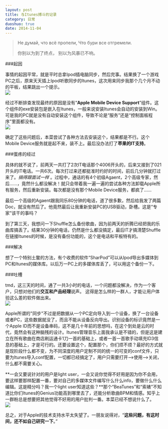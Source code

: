 ```yaml
---
layout: post
title: 与Itunes搏斗的记录
category: 日常
duoshuo: true
date: 2014-11-04
---
```


> Не думай, что всё пропели, Что бури все отгремели.
> 
> 你别以为到了终点， 别以为风暴已不响。

###起因

事情的起因平常，就是平时总拿Ipod插电脑同步，然后完事。结果换了一个游戏PC之后，原来天天插上Ipod听歌同步的Itunes，这次用来同步我那个几个月不动的平板，结果跳出一个提示。  
![](http://jerboa.qiniudn.com/Itunes-64-未安装必要软件-ipad.jpg)

经过不断排查发现最终的原因是没有“**Apple Mobile Device Support**”组件。这个组件的exe安装包是嵌入在Itunes，一般来说安装Itunes会自动的安装到Win。可是我的PC就是没有自动安装这个组件，导致不论是“服务”还是“控制面板程序”里面都没有。  
![](http://jerboa.qiniudn.com/Itunes-Moile-Device-msi.jpg)

确定了这些问题后，本菜尝试了各种方法去安装这个，结果都是不行。这个Mobile Device服务就是起不来，装不上。最后没办法打了**苹果的IT支持**。

###蛋疼的经过

具体的就不说了，前两天一共打了2次IT电话那个4006开头的，后来又接到了021开头的IT电话。一共6次。每次打过来还都挺准时约好的时间，前后几分钟就打过来了。*搞得跟面试一样* 。过程中，通话的有4个初级Agaent，2个高级专家，然后……，竟然什么都没解决！就只会带着我一遍一遍的尝试各种方法卸载Apple所有服务，然后重新安装。每次都是没有那个Mobile Device服务，都疯了……

最后一个高级的Agaent跟我同乐80分钟的电话，道了很多歉，然后给我发了两篇Doc，就没有然后了。他竟然最后让我重新安装PC的USB驱动，卧槽。这是“专家”该干的事吗？

到了第三天，我想问一下Shuffle怎么备份歌曲，因为前两天的折腾已经把我的乐曲库搞丢了。结果30分钟的电话，仍然是什么都没搞定，最后IT才搞清楚Shuffle在链接Itunes的时候，是没有备份功能的，这个是电话和平板特有的。

###解决

想了一个特别土鳖的方法，有个收费的软件“SharPod”可以从Ipod导出多媒体到PC和Itunes的媒体库。以后万一PC上的多媒体库丢了，可以用这个备份一下。

###吐槽

tmd，这三天的时间，通了一共3小时的电话，一个问题都没解决，作为一个客户，只想对他们的**交互和产品经理**说声。  这得是怎么样的一群人，才能让用户体验这么差的软件做出来。  
![](http://jerboa.qiniudn.com/去你妈的-闻香识女人.jpg)

Apple所谓的"同步"不过是把数据从一个PC定向导入到一个设备，换了一台设备或者PC，这些数据就没了，而且不能从设备反向导出。识别设备的标识竟然是一个Apple ID而不是设备串码，这不是几十年前的思想吗，在这个到处是云的时代，竟然会有这种脑残的设计。Itunes管理音乐上面我承认是不错的，但是这是建立在所有歌曲在商店刷运通卡1刀一首的基础上，或者一首一首歌手动填充ID3信息的基础上，才是可行的。还要设置这个，配置那个，你们烦不烦？最好的方式就是现阶段什么都不变，为不同深度的用户定制不同的统一的可变的conf文件，只要为Itunes导入conf配置，一切都已经搞定了，用户只需要打开-->使用-->关闭，什么都不需要关心。

**一会又要说针对的用户是light user，一会又说你觉得不好用是因为你不会用，要这样要那样配置一番，要对自己的多媒体文件编写什么什么info，要做什么什么编辑。这是精分吗？我一个light user知道这些？**那个“BeaTunes”和“索裱”不知道比你们Itunes的Genius功能高到哪里去了，还能分析歌曲BPM和情感。知乎上一群粉总是想要把其他觉得不好用的用户批判一番。本菜已经不想说什么了。  
![](http://jerboa.qiniudn.com/截图党-愤怒.jpg)

总之，对于Apple的技术支持水平太失望了。一朋友说得对，“**这些问题，有这时间，还不如自己研究一下**。”

